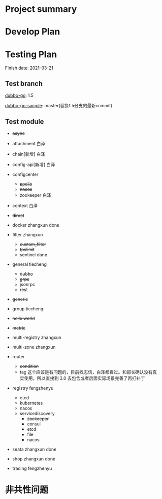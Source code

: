 # Project summary

# Develop Plan


# Testing Plan

Finish date: 2021-03-21

## Test branch

[dubbo-go](https://github.com/apache/dubbo-go/): 1.5

[dubbo-go-sample](https://github.com/apache/dubbo-go-samples/): master(替换1.5分支的最新commit)

## Test module

- ~~async~~
- attachment 白泽
- chain[新增] 白泽
- config-api[新增] 白泽
- configcenter
    - ~~apollo~~
    - ~~nacos~~
    - zookeeper 白泽
- context 白泽
- ~~direct~~ 
- docker zhangxun done
- filter zhangxun 

    - ~~custom_filter~~
    - ~~tpslimit~~
    - sentinel  done

- general tiecheng

    - ~~dubbo~~
    - ~~grpc~~
    - jsonrpc
    - rest 

- ~~generic~~ 
- group tiecheng
- ~~hello world~~

- ~~metric~~

- multi-registry zhangxun

- multi-zone zhangxun

- router

    - ~~condition~~
    - tag 这个应该是有问题的，目前找志信，白泽都看过。和部长确认没有真实使用，所以直接到 3.0 去包含或者后面实际场景完善了再打补丁

- registry fengzhenyu

    - etcd
    - kubernetes
    - nacos
    - servicediscovery
        - ~~zookeeper~~
        - consul
        - etcd
        - file
        - nacos

- seata zhangxun done

- shop zhangxun done

- tracing fengzhenyu

# 非共性问题

